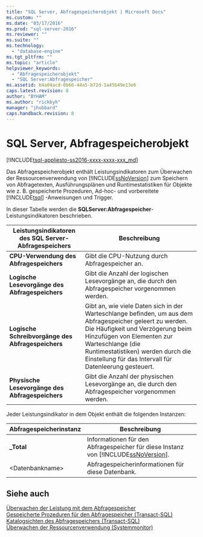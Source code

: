 ```yaml
---
title: "SQL Server, Abfragespeicherobjekt | Microsoft Docs"
ms.custom: ""
ms.date: "03/17/2016"
ms.prod: "sql-server-2016"
ms.reviewer: ""
ms.suite: ""
ms.technology: 
  - "database-engine"
ms.tgt_pltfrm: ""
ms.topic: "article"
helpviewer_keywords: 
  - "Abfragespeicherobjekt"
  - "SQL Server:Abfragespeicher"
ms.assetid: b4a04acd-0b66-44a5-b72d-1a45b49e13e6
caps.latest.revision: 8
author: "BYHAM"
ms.author: "rickbyh"
manager: "jhubbard"
caps.handback.revision: 8
---
```

# SQL Server, Abfragespeicherobjekt
[!INCLUDE[tsql-appliesto-ss2016-xxxx-xxxx-xxx_md](../../includes/tsql-appliesto-ss2016-xxxx-xxxx-xxx-md.md)]

  Das Abfragespeicherobjekt enthält Leistungsindikatoren zum Überwachen der Ressourcenverwendung von [!INCLUDE[ssNoVersion](../../includes/ssnoversion-md.md)] zum Speichern von Abfragetexten, Ausführungsplänen und Runtimestatistiken für Objekte wie z. B. gespeicherte Prozeduren, Ad-hoc- und vorbereitete [!INCLUDE[tsql](../../includes/tsql-md.md)] -Anweisungen und Trigger.  
  
 In dieser Tabelle werden die **SQLServer:Abfragespeicher**-Leistungsindikatoren beschrieben.  
  
|Leistungsindikatoren des SQL Server-Abfragespeichers|Beschreibung|  
|-------------------------------------|-----------------|  
|**CPU-Verwendung des Abfragespeichers**|Gibt die CPU-Nutzung durch Abfragespeicher an.|  
|**Logische Lesevorgänge des Abfragespeichers**|Gibt die Anzahl der logischen Lesevorgänge an, die durch den Abfragespeicher vorgenommen werden.|  
|**Logische Schreibvorgänge des Abfragespeichers**|Gibt an, wie viele Daten sich in der Warteschlange befinden, um aus dem Abfragespeicher geleert zu werden. Die Häufigkeit und Verzögerung beim Hinzufügen von Elementen zur Warteschlange (die Runtimestatistiken) werden durch die Einstellung für das Intervall für Datenleerung gesteuert.|  
|**Physische Lesevorgänge des Abfragespeichers**|Gibt die Anzahl der physischen Lesevorgänge an, die durch den Abfragespeicher vorgenommen werden.|  
  
 Jeder Leistungsindikator in dem Objekt enthält die folgenden Instanzen:  
  
|Abfragespeicherinstanz|Beschreibung|  
|--------------------------|-----------------|  
|**_Total**|Informationen für den Abfragespeicher für diese Instanz von [!INCLUDE[ssNoVersion](../../includes/ssnoversion-md.md)].|  
|\<Datenbankname>|Abfragespeicherinformationen für diese Datenbank.|  
  
## Siehe auch  
 [Überwachen der Leistung mit dem Abfragespeicher](../../relational-databases/performance/monitoring-performance-by-using-the-query-store.md)   
 [Gespeicherte Prozeduren für den Abfragespeicher &#40;Transact-SQL&#41;](../../relational-databases/system-stored-procedures/query-store-stored-procedures-transact-sql.md)   
 [Katalogsichten des Abfragespeichers &#40;Transact-SQL&#41;](../../relational-databases/system-catalog-views/query-store-catalog-views-transact-sql.md)   
 [Überwachen der Ressourcenverwendung &#40;Systemmonitor&#41;](../../relational-databases/performance-monitor/monitor-resource-usage-system-monitor.md)  
  
  